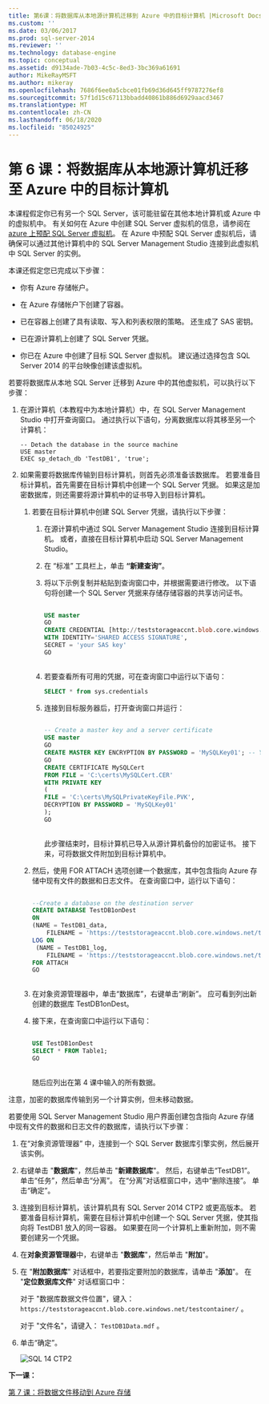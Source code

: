 ```yaml
---
title: 第6课：将数据库从本地源计算机迁移到 Azure 中的目标计算机 |Microsoft Docs
ms.custom: ''
ms.date: 03/06/2017
ms.prod: sql-server-2014
ms.reviewer: ''
ms.technology: database-engine
ms.topic: conceptual
ms.assetid: d9134ade-7b03-4c5c-8ed3-3bc369a61691
author: MikeRayMSFT
ms.author: mikeray
ms.openlocfilehash: 7686f6ee0a5cbce01fb69d36d645ff9787276ef8
ms.sourcegitcommit: 57f1d15c67113bbadd40861b886d6929aacd3467
ms.translationtype: MT
ms.contentlocale: zh-CN
ms.lasthandoff: 06/18/2020
ms.locfileid: "85024925"
---
```

# <a name="lesson-6-migrate-a-database-from-a-source-machine-on-premises-to-a-destination-machine-in-azure"></a>第 6 课：将数据库从本地源计算机迁移至 Azure 中的目标计算机
  本课程假定你已有另一个 SQL Server，该可能驻留在其他本地计算机或 Azure 中的虚拟机中。 有关如何在 Azure 中创建 SQL Server 虚拟机的信息，请参阅在[azure 上预配 SQL Server 虚拟机](https://www.windowsazure.com/manage/windows/common-tasks/install-sql-server/)。 在 Azure 中预配 SQL Server 虚拟机后，请确保可以通过其他计算机中的 SQL Server Management Studio 连接到此虚拟机中 SQL Server 的实例。  
  
 本课还假定您已完成以下步骤：  
  
-   你有 Azure 存储帐户。  
  
-   在 Azure 存储帐户下创建了容器。  
  
-   已在容器上创建了具有读取、写入和列表权限的策略。 还生成了 SAS 密钥。  
  
-   已在源计算机上创建了 SQL Server 凭据。  
  
-   你已在 Azure 中创建了目标 SQL Server 虚拟机。 建议通过选择包含 SQL Server 2014 的平台映像创建该虚拟机。  
  
 若要将数据库从本地 SQL Server 迁移到 Azure 中的其他虚拟机，可以执行以下步骤：  
  
1.  在源计算机（本教程中为本地计算机）中，在 SQL Server Management Studio 中打开查询窗口。 通过执行以下语句，分离数据库以将其移至另一个计算机：  
  
    ```  
    -- Detach the database in the source machine   
    USE master  
    EXEC sp_detach_db 'TestDB1', 'true';  
    ```  
  
2.  如果需要将数据库传输到目标计算机，则首先必须准备该数据库。 若要准备目标计算机，首先需要在目标计算机中创建一个 SQL Server 凭据。 如果这是加密数据库，则还需要将源计算机中的证书导入到目标计算机。  
  
    1.  若要在目标计算机中创建 SQL Server 凭据，请执行以下步骤：  
  
        1.  在源计算机中通过 SQL Server Management Studio 连接到目标计算机。  或者，直接在目标计算机中启动 SQL Server Management Studio。  
  
        2.  在 “标准” 工具栏上，单击 **“新建查询”**。  
  
        3.  将以下示例复制并粘贴到查询窗口中，并根据需要进行修改。 以下语句将创建一个 SQL Server 凭据来存储存储容器的共享访问证书。  
  
            ```sql  
  
            USE master   
            GO   
            CREATE CREDENTIAL [http://teststorageaccnt.blob.core.windows.net/testcontainer]   
            WITH IDENTITY='SHARED ACCESS SIGNATURE',   
            SECRET = 'your SAS key'   
            GO  
  
            ```  
  
        4.  若要查看所有可用的凭据，可在查询窗口中运行以下语句：  
  
            ```sql  
            SELECT * from sys.credentials   
            ```  
  
        5.  连接到目标服务器后，打开查询窗口并运行：  
  
            ```sql  
  
            -- Create a master key and a server certificate   
            USE master   
            GO   
            CREATE MASTER KEY ENCRYPTION BY PASSWORD = 'MySQLKey01'; -- You may use a different password.   
            GO   
            CREATE CERTIFICATE MySQLCert   
            FROM FILE = 'C:\certs\MySQLCert.CER'   
            WITH PRIVATE KEY   
            (   
            FILE = 'C:\certs\MySQLPrivateKeyFile.PVK',   
            DECRYPTION BY PASSWORD = 'MySQLKey01'   
            );   
            GO  
  
            ```  
  
             此步骤结束时，目标计算机已导入从源计算机备份的加密证书。 接下来，可将数据文件附加到目标计算机中。  
  
    2.  然后，使用 FOR ATTACH 选项创建一个数据库，其中包含指向 Azure 存储中现有文件的数据和日志文件。 在查询窗口中，运行以下语句：  
  
        ```sql  
  
        --Create a database on the destination server   
        CREATE DATABASE TestDB1onDest   
        ON   
        (NAME = TestDB1_data,   
            FILENAME = 'https://teststorageaccnt.blob.core.windows.net/testcontainer/TestDB1Data.mdf' )   
        LOG ON   
         (NAME = TestDB1_log,   
            FILENAME = 'https://teststorageaccnt.blob.core.windows.net/testcontainer/TestDB1Log.ldf')   
        FOR ATTACH   
        GO  
  
        ```  
  
    3.  在对象资源管理器中，单击“数据库”，右键单击“刷新”。 应可看到列出新创建的数据库 TestDB1onDest。  
  
    4.  接下来，在查询窗口中运行以下语句：  
  
        ```sql  
  
        USE TestDB1onDest   
        SELECT * FROM Table1;   
        GO  
  
        ```  
  
         随后应列出在第 4 课中输入的所有数据。  
  
 注意，加密的数据库传输到另一个计算实例，但未移动数据。  
  
 若要使用 SQL Server Management Studio 用户界面创建包含指向 Azure 存储中现有文件的数据和日志文件的数据库，请执行以下步骤：  
  
1.  在“对象资源管理器”  中，连接到一个 SQL Server 数据库引擎实例，然后展开该实例。  
  
2.  右键单击 "**数据库**"，然后单击 "**新建数据库**"。 然后，右键单击“TestDB1”。 单击“任务”，然后单击“分离”。 在“分离”对话框窗口中，选中“删除连接”。 单击“确定”。  
  
3.  连接到目标计算机，该计算机具有 SQL Server 2014 CTP2 或更高版本。 若要准备目标计算机，需要在目标计算机中创建一个 SQL Server 凭据，使其指向将 TestDB1 放入的同一容器。 如果要在同一个计算机上重新附加，则不需要创建另一个凭据。  
  
4.  在**对象资源管理器**中，右键单击 "**数据库**"，然后单击 "**附加**"。  
  
5.  在 "**附加数据库**" 对话框中，若要指定要附加的数据库，请单击 "**添加**"。 在 "**定位数据库文件**" 对话框窗口中：  
  
     对于 "数据库数据文件位置"，键入： `https://teststorageaccnt.blob.core.windows.net/testcontainer/` 。  
  
     对于 "文件名"，请键入： `TestDB1Data.mdf` 。  
  
6.  单击“确定”。  
  
     ![SQL 14 CTP2](../tutorials/media/ss-was-tutlesson-6-7.gif "SQL 14 CTP2")  
  
 **下一课：**  
  
 [第 7 课：将数据文件移动到 Azure 存储](../relational-databases/lesson-6-generate-activity-and-backup-log-using-file-snapshot-backup.md)  
  
